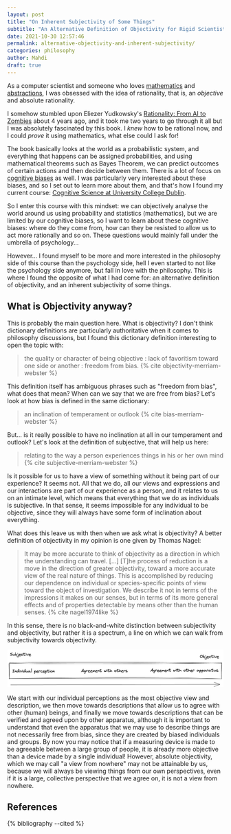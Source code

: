 ```yaml
---
layout: post
title: "On Inherent Subjectivity of Some Things"
subtitle: "An Alternative Definition of Objectivity for Rigid Scientists"
date: 2021-10-30 12:57:46
permalink: alternative-objectivity-and-inherent-subjectivity/
categories: philosophy
author: Mahdi
draft: true
---
```


<!--https://postcognitivism.wordpress.com/2021/04/06/the-great-escape-can-we-transcend-our-own-conceptual-frameworks/
https://gatelessgateblog.wordpress.com/
https://www.sciencedirect.com/science/article/pii/S0388000121000802
Distinctions and Common Ground in Collective Epistemology-->

As a computer scientist and someone who loves [mathematics](/mathematical-induction-proving-tiling-methods) and [abstractions](/typoclassopedia-exercise-solutions), I was obsessed with the idea of rationality, that is, an _objective_ and absolute rationality.

I somehow stumbled upon Eliezer Yudkowsky's [Rationality: From AI to Zombies](https://www.readthesequences.com/) about 4 years ago, and it took me two years to go through it all but I was absolutely fascinated by this book. I _knew_ how to be rational now, and I could _prove_ it using mathematics, what else could I ask for!

The book basically looks at the world as a probabilistic system, and everything that happens can be assigned probabilities, and using mathematical theorems such as Bayes Theorem, we can predict outcomes of certain actions and then decide between them. There is a lot of focus on [cognitive biases](https://en.wikipedia.org/wiki/List_of_cognitive_biases) as well. I was particularly very interested about these biases, and so I set out to learn more about them, and that's how I found my current course: [Cognitive Science at University College Dublin](https://cogsci.ucd.ie).

So I enter this course with this mindset: we can objectively analyse the world around us using probability and statistics (mathematics), but we are limited by our cognitive biases, so I want to learn about these cognitive biases: where do they come from, how can they be resisted to allow us to act more rationally and so on. These questions would mainly fall under the umbrella of psychology...

However... I found myself to be more and more interested in the philosophy side of this course than the psychology side, hell I even started to not like the psychology side anymore, but fall in love with the philosophy. This is where I found the opposite of what I had come for: an alternative definition of objectivity, and an inherent subjectivity of some things.

## What is Objectivity anyway?

This is probably the main question here. What is objectivity? I don't think dictionary definitions are particularly authoritative when it comes to philosophy discussions, but I found this dictionary definition interesting to open the topic with:

> the quality or character of being objective : lack of favoritism toward one side or another : freedom from bias. {% cite objectivity-merriam-webster %}

This definition itself has ambiguous phrases such as "freedom from bias", what does that mean? When can we say that we are free from bias? Let's look at how bias is defined in the same dictionary:

> an inclination of temperament or outlook {% cite bias-merriam-webster %}

But... is it really possible to have no inclination at all in our temperament and outlook? Let's look at the definition of subjective, that will help us here:

> relating to the way a person experiences things in his or her own mind {% cite subjective-merriam-webster %}

Is it possible for us to have a view of something without it being part of our experience? It seems not. All that we do, all our views and expressions and our interactions are part of our experience as a person, and it relates to us on an intimate level, which means that everything that we do as individuals is subjective. In that sense, it seems impossible for any individual to be objective, since they will always have some form of inclination about everything.

What does this leave us with then when we ask what is objectivity? A better definition of objectivity in my opinion is one given by Thomas Nagel:

> It may be more accurate to think of objectivity as a direction in which the understanding can travel. [...] [T]he process of reduction is a move in the direction of greater objectivity, toward a more accurate view of the real nature of things. This is accomplished by reducing our dependence on individual or species-specific points of view toward the object of investigation. We describe it not in terms of the impressions it makes on our senses, but in terms of its more general effects and of properties detectable by means other than the human senses. {% cite nagel1974like %}

In this sense, there is no black-and-white distinction between subjectivity and objectivity, but rather it is a spectrum, a line on which we can walk from subjectivity towards objectivity.

![Subjective-Objective spectrum: On Subjective side we have Individual perception, in the middle Agreement with others, and on the Objective side Agreement with other apparatus](/img/inherent-subjectivity/subjective-objective.png)

We start with our individual perceptions as the most objective view and description, we then move towards descriptions that allow us to agree with other (human) beings, and finally we move towards descriptions that can be verified and agreed upon by other apparatus, although it is important to understand that even the apparatus that we may use to describe things are not necessarily free from bias, since they are created by biased individuals and groups. By now you may notice that if a measuring device is made to be agreeable between a large group of people, it is already more objective than a device made by a single individual! However, absolute objectivity, which we may call "a view from nowhere" may not be attainable by us, because we will always be viewing things from our own perspectives, even if it is a large, collective perspective that we agree on, it is not a view from nowhere.

References
----------

{% bibliography --cited %}
